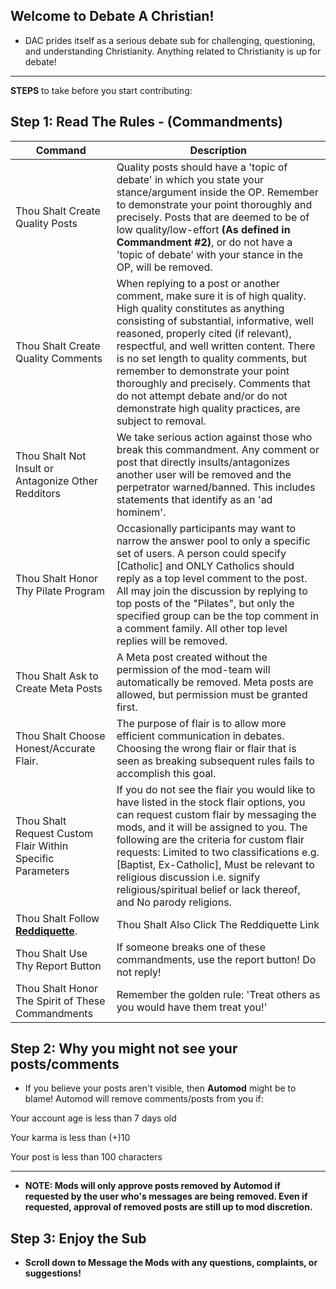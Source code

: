 Welcome to Debate A Christian!
--- 
* DAC prides itself as a serious debate sub for challenging, questioning, and understanding Christianity. Anything related to Christianity is up for debate! 

---

**STEPS** to take before you start contributing:


Step 1: Read The Rules - (Commandments)
---

Command | Description
---|---
Thou Shalt Create Quality Posts | Quality posts should have a 'topic of debate' in which you state your stance/argument inside the OP. Remember to demonstrate your point thoroughly and precisely. Posts that are deemed to be of low quality/low-effort **(As defined in Commandment #2)**, or do not have a 'topic of debate' with your stance in the OP, will be removed.
Thou Shalt Create Quality Comments | When replying to a post or another comment, make sure it is of high quality. High quality constitutes as anything consisting of substantial, informative, well reasoned, properly cited (if relevant), respectful, and well written content. There is no set length to quality comments, but remember to demonstrate your point thoroughly and precisely. Comments that do not attempt debate and/or do not demonstrate high quality practices, are subject to removal.
Thou Shalt Not Insult or Antagonize Other Redditors | We take serious action against those who break this commandment. Any comment or post that directly insults/antagonizes another user will be removed and the perpetrator warned/banned. This includes statements that identify as an 'ad hominem'. 
Thou Shalt Honor Thy Pilate Program | Occasionally participants may want to narrow the answer pool to only a specific set of users.  A person could specify [Catholic] and ONLY Catholics should reply as a top level comment to the post. All may join the discussion by replying to top posts of the "Pilates", but only the specified group can be the top comment in a comment family. All other top level replies will be removed.
Thou Shalt Ask to Create Meta Posts | A Meta post created without the permission of the mod-team will automatically be removed. Meta posts are allowed, but permission must be granted first.
Thou Shalt Choose Honest/Accurate Flair. | The purpose of flair is to allow more efficient communication in debates. Choosing the wrong flair or flair that is seen as breaking subsequent rules fails to accomplish this goal.
Thou Shalt Request Custom Flair Within Specific Parameters | If you do not see the flair you would like to have listed in the stock flair options, you can request custom flair by messaging the mods, and it will be assigned to you. The following are the criteria for custom flair requests: Limited to two classifications e.g. [Baptist, Ex-Catholic], Must be relevant to religious discussion i.e. signify religious/spiritual belief or lack thereof, and No parody religions.
Thou Shalt Follow **[Reddiquette](https://www.reddit.com/wiki/reddiquette)**. | Thou Shalt Also Click The Reddiquette Link
Thou Shalt Use Thy Report Button | If someone breaks one of these commandments, use the report button! Do not reply!
Thou Shalt Honor The Spirit of These Commandments | Remember the golden rule: 'Treat others as you would have them treat you!' 

Step 2: Why you might not see your posts/comments
---
* If you believe your posts aren't visible, then **Automod** might be to blame! Automod will remove comments/posts from you if:


Your account age is less than 7 days old

Your karma is less than (+)10

Your post is less than 100 characters

--- 

* **NOTE: Mods will only approve posts removed by Automod if requested by the user who's messages are being removed. Even if requested, approval of removed posts are still up to mod discretion.**

Step 3: Enjoy the Sub
---
* **Scroll down to Message the Mods with any questions, complaints, or suggestions!**


